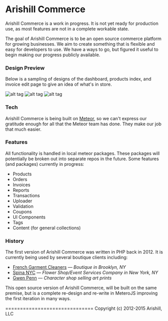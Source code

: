 Arishill Commerce
==============================

Arishill Commerce is a work in progress. It is not yet ready for production use, as most features are not in a complete workable state.

The goal of Arishill Commerce is to be an open source commerce platform for growing businesses. We aim to create something that is flexible and easy for developers to use.
We have a ways to go, but figured it useful to begin making our progress publicly available.

### Design Preview
Below is a sampling of designs of the dashboard, products index, and invoice edit page to give an idea of what's in store.

![alt tag](https://storage.googleapis.com/arishill/images/arishill-dashboard.png)
![alt tag](https://storage.googleapis.com/arishill/images/arishill-invoices.png)
![alt tag](https://storage.googleapis.com/arishill/images/arishill-products.png)

### Tech
Arishill Commerce is being built on [Meteor](https://github.com/meteor/meteor), so we can't express our gratitude enough for all that the Meteor team has done. They make our job that much easier.

### Features
All functionality is handled in local meteor packages. These packages will potentially be broken out into separate repos in the future. Some features (and packages) currently in progress:

- Products
- Orders
- Invoices
- Reports
- Transactions
- Uploader
- Validation
- Coupons
- UI Components
- Tags
- Content (for general collections)

### History
The first version of Arishill Commerce was written in PHP back in 2012. It is currently being used by several boutique clients including:

- [French Garment Cleaners](http://frenchgarmentcleaners.com) — *Boutique in Brooklyn, NY*
- [Spina NYC](http://spinanyc.com) — *Flower Shop/Event Services Company in New York, NY*
- [Gwen Penn](http://gwenpenn.com) — *Character shop selling art prints*

This open source version of Arishill Commerce, will be built on the same premise, but is a complete re-design and re-write in MeteroJS improving the first iteration in many ways.

==============================
Copyright (c) 2012-2015 Arishill, LLC

